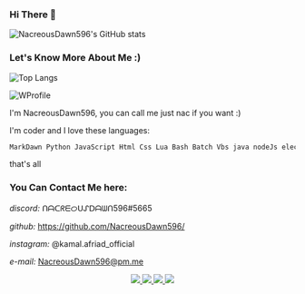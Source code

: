 ### Hi There 👋

![NacreousDawn596's GitHub stats](https://github-readme-stats.vercel.app/api?username=NacreousDawn596)

### Let's Know More About Me :)

![Top Langs](https://github-readme-stats.vercel.app/api/top-langs/?username=NacreousDawn596&layout=compact&theme=dark&cache_seconds=1800&langs_count=1000&hide_border=true)

![WProfile](https://usefull-api.herokuapp.com/WProfile/NacreousDawn596/python,%20html,%20javascript,%20lua,%20%20nodejs,%20electronjs,%20java,%20bash,%20batch,%20vbs/I%20am%20a%2015yo%20boy%20who%20speaks%204%20langu-ages%20and%20can%20code%20in%20more%20than%2010%20p-rogramming%20languages,%20hoping%20one%20%20day%20to%20get%20a%20good%20job%20with%20a%20good%20%20salary%20;-;)

I'm NacreousDawn596, you can call me just nac if you want :)

I'm coder and I love these languages:
```md
MarkDawn Python JavaScript Html Css Lua Bash Batch Vbs java nodeJs electronJs dart C powershell
```

that's all

### You Can Contact Me here:

*discord:* ᑎᗩᑕᖇᗴᝪᑌᔑᗞᗩᗯᑎ596#5665

*github:* https://github.com/NacreousDawn596/

*instagram:* @kamal.afriad_official

*e-mail:* NacreousDawn596@pm.me

<p align="center">
  <a href="https://telegram.me/NacreousDawn596">
    <img src="https://img.shields.io/badge/-TELEGRAM-blue?logo=telegram&labelColor=3b3b3b&color=white">
  </a>
  <a href="https://instagram.com/kamal.afriad_official">
    <img src="https://img.shields.io/badge/-INSTAGRAM-blue?logo=instagram&logoColor=ff00ca&labelColor=3b3b3b&color=white">
  </a>
  <a href="https://tiktok.com/@nacreousdawn596">
    <img src="https://img.shields.io/badge/-TIKTOK-blue?logo=tiktok&labelColor=3b3b3b&color=white">
  </a>
  <a href="https://discordapp.com/users/778627103578783776">
    <img src="https://img.shields.io/badge/-DISCORD-white?logo=discord&logoColor=#563C5C&labelColor=black&color=white">
  </a>
</p>

